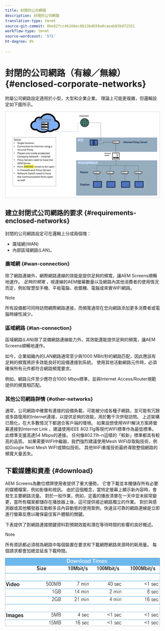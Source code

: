 ```yaml
---
title: 封閉的公司網路
description: 封閉的公司網路
translation-type: tm+mt
source-git-commit: 0be82fcc46166ec0613bd658a0caeab83bd72551
workflow-type: tm+mt
source-wordcount: '571'
ht-degree: 0%

---
```



# 封閉的公司網路（有線／無線） {#enclosed-corporate-networks}

附屬公司網路設定適用於小型，大型和企業企業。 理論上可能更複雜，但邏輯設定如下圖所示。

![](/help/using/assets/enclosed-network-1.png)

## 建立封閉式公司網路的要求 {#requirements-enclosed-networks}

封閉的公司網路設定可在邏輯上分成兩個塊：

* 廣域網(WAN)
* 內部區域網路(LAN)。

### 廣域網 {#wan-connection}

除了網路連線外，網際網路連線的效能是提供足夠的頻寬，讓AEM Screens順暢地運作。
*足夠的頻寬* ，視連線的AEM螢幕數量以及網路內其他消費者的使用情況而定，例如智慧型手機、平板電腦、收銀機、電腦或來賓WIFI網路。

>[!NOTE]
>所有設備都可同時訪問網際網路連接，而頻寬通常在您向網路添加更多消費者或電腦時線性減少。

### 區域網路 {#lan-connection}

區域網路(LAN)除了具備網路連線能力外，其效能還能提供足夠的頻寬，讓AEM Screens順暢地運作。

如今，企業組織內的LAN網路通常至少與1000 MBit/秒的網路匹配，因此應該有足夠的頻寬將許多效能良好的設備連接到系統。 使用其他活動網路元件時，必須確保所有元件都符合網路頻寬要求。

例如，網路元件至少應符合1000 Mbps標準，並與Internet Access/Router規範提供的頻寬相匹配。

### 其他公司網路詳情 {#other-networks}

通常，公司網路中確實有連接的設備負載，可能被分成各種子網路，並可能有冗餘或多路復用的Internet連接，以提供足夠的效能，用於數千次併發訪問。
上述架構已簡化，在大多數情況下都適合客戶端的環境。
如果設想使用WiFI解決方案將螢幕連接到Internet Link ，建議使用IEEE 802.11g等現代WIFI標準作為最低標準。 此標準支援高達54 Mbps的連接。 任何像802.11h-n這樣的「較新」標準都具有較高的品質。 如果需要WIFI中繼器，我們強烈建議使用Mesh WIFI存取點技術，例如Google Nest Mesh WIFI或類似技術。
其他WiFi重複技術最終導致整個網路的頻寬大量丟失。

## 下載媒體和資產 {#download}

AEM Screens為數位標牌使用者提供了重大優勢。 它會下載並本機儲存所有必要的媒體檔案，例如影像和視訊。 由於這個概念，當特定螢幕上顯示新內容時，會發生主要網路流量。
對於一般作業，例如，定義的播放清單在一天中並未經常變更，當所有檔案都儲存在播放器上後，這可提供接近網路獨立的作業。 對於與感測器或其他觸發器互動較多且內容動態的使用案例，快速且可靠的網路連線是立即進行螢幕反應以確保最佳客戶體驗的關鍵。

下表提供了對網路連接關鍵資料對預期效能和潛在等待時間的影響的良好概述。

>[!NOTE]
>所有資訊都必須視為網路中每個裝置在要求和下載網際網路來源時的耗用量。 每個請求都會加總並延長下載時間。

![](/help/using/assets/enclosed-network-download.png)